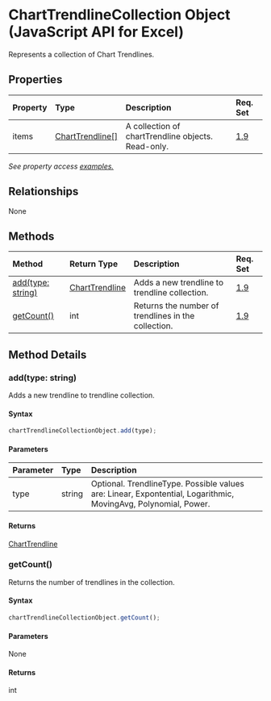 # ChartTrendlineCollection Object (JavaScript API for Excel)

Represents a collection of Chart Trendlines.

## Properties

| Property	   | Type	|Description| Req. Set|
|:---------------|:--------|:----------|:----|
|items|[ChartTrendline[]](charttrendline.md)|A collection of chartTrendline objects. Read-only.|[1.9](../requirement-sets/excel-api-requirement-sets.md)|

_See property access [examples.](#property-access-examples)_

## Relationships
None


## Methods

| Method		   | Return Type	|Description| Req. Set|
|:---------------|:--------|:----------|:----|
|[add(type: string)](#addtype-string)|[ChartTrendline](charttrendline.md)|Adds a new trendline to trendline collection.|[1.9](../requirement-sets/excel-api-requirement-sets.md)|
|[getCount()](#getcount)|int|Returns the number of trendlines in the collection.|[1.9](../requirement-sets/excel-api-requirement-sets.md)|

## Method Details


### add(type: string)
Adds a new trendline to trendline collection.

#### Syntax
```js
chartTrendlineCollectionObject.add(type);
```

#### Parameters
| Parameter	   | Type	|Description|
|:---------------|:--------|:----------|
|type|string|Optional. TrendlineType.  Possible values are: Linear, Expontential, Logarithmic, MovingAvg, Polynomial, Power.|

#### Returns
[ChartTrendline](charttrendline.md)

### getCount()
Returns the number of trendlines in the collection.

#### Syntax
```js
chartTrendlineCollectionObject.getCount();
```

#### Parameters
None

#### Returns
int
